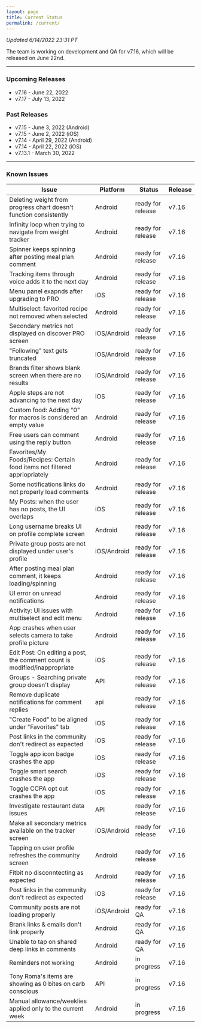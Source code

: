 ```yaml
---
layout: page
title: Current Status
permalink: /current/
---
```


_Updated 6/14/2022 23:31 PT_

The team is working on development and QA for v7.16, which will be released on June 22nd.

***

### Upcoming Releases
- v7.16   - June 22, 2022
- v7.17   - July 13, 2022
 
### Past Releases
- v7.15   - June 3, 2022 (Android)
- v7.15   - June 2, 2022 (iOS)
- v7.14   - April 29, 2022 (Android)
- v7.14   - April 22, 2022 (iOS)
- v7.13.1 - March 30, 2022

***

### Known Issues

|Issue                          |Platform   | Status    | Release           |
| ---                           | ---       | ---       | ---               |
|Deleting weight from progress chart doesn't function consistently|Android|ready for release| v7.16|
|Infinity loop when trying to navigate from weight tracker|Android|ready for release| v7.16|
|Spinner keeps spinning after posting meal plan comment|Android|ready for release| v7.16|
|Tracking items through voice adds it to the next day|Android|ready for release| v7.16|
|Menu panel exapnds after upgrading to PRO|iOS|ready for release| v7.16|
|Multiselect: favorited recipe not removed when selected|Android|ready for release| v7.16|
|Secondary metrics not displayed on discover PRO screen|iOS/Android|ready for release| v7.16|
|"Following" text gets truncated|iOS/Android|ready for release| v7.16|
|Brands filter shows blank screen when there are no results|iOS/Android|ready for release| v7.16|
|Apple steps are not advancing to the next day|iOS|ready for release| v7.16|
|Custom food: Adding "0" for macros is considered an empty value|Android|ready for release| v7.16|
|Free users can comment using the reply button |Android|ready for release| v7.16|
|Favorites/My Foods/Recipes: Certain food items not filtered appriopriately|Android|ready for release| v7.16|
|Some notifications links do not properly load comments|Android|ready for release| v7.16|
|My Posts: when the user has no posts, the UI overlaps|iOS|ready for release| v7.16|
|Long username breaks UI on profile complete screen|Android|ready for release| v7.16|
|Private group posts are not displayed under user's profile |iOS/Android|ready for release| v7.16|
|After posting meal plan comment, it keeps loading/spinning|Android|ready for release| v7.16|
|UI error on unread notifications|Android|ready for release| v7.16|
|Activity: UI issues with multiselect and edit menu|Android|ready for release| v7.16|
|App crashes when user selects camera to take profile picture|Android|ready for release| v7.16|
|Edit Post: On editing a post, the comment count is modified/inappropriate|iOS|ready for release| v7.16|
|Groups - Searching private group doesn't display|API|ready for release| v7.16|
|Remove duplicate notifications for comment replies|api|ready for release| v7.16|
|"Create Food" to be aligned under "Favorites" tab|iOS|ready for release| v7.16|
|Post links in the community don't redirect as expected|iOS|ready for release| v7.16|
|Toggle app icon badge crashes the app|iOS|ready for release| v7.16|
|Toggle smart search crashes the app|iOS|ready for release| v7.16|
|Toggle CCPA opt out crashes the app|iOS|ready for release| v7.16|
|Investigate restaurant data issues|API|ready for release| v7.16|
|Make all secondary metrics available on the tracker screen|iOS/Android|ready for release| v7.16|
|Tapping on user profile refreshes the community screen|Android|ready for release| v7.16|
|Fitbit no disconntecting as expected|Android|ready for release| v7.16| 
|Post links in the community don't redirect as expected|iOS|ready for release| v7.16|
|Community posts are not loading properly|iOS/Android|ready for QA| v7.16|
|Brank links & emails don't link properly|Android|ready for QA| v7.16|
|Unable to tap on shared deep links in comments|Android|ready for QA| v7.16|
|Reminders not working|Android|in progress| v7.16|
|Tony Roma's items are showing as 0 bites on carb conscious|API|in progress| v7.16|
|Manual allowance/weeklies applied only to the current week|Android|in progress| v7.16|

